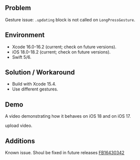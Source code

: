 ## Problem


Gesture issue: `.updating` block is not called on `LongPressGesture`.


## Environment


- Xcode 16.0-16.2 (current; check on future versions).
- iOS 18.0-18.2 (current; check on future versions).
- Swift 5/6.


## Solution / Workaround


- Build with Xcode 15.4.
- Use different gestures.


## Demo


A video demonstrating how it behaves on iOS 18 and on iOS 17.


upload video.


## Additions


Known issue. Shoul be fixed in future releases [FB16430342](https://feedbackassistant.apple.com/feedback/16430342)


